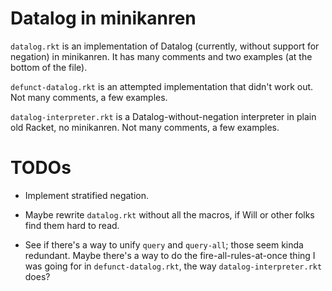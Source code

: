 # Datalog in minikanren

`datalog.rkt` is an implementation of Datalog (currently, without support for
negation) in minikanren. It has many comments and two examples (at the bottom of
the file).

`defunct-datalog.rkt` is an attempted implementation that didn't work out. Not
many comments, a few examples.

`datalog-interpreter.rkt` is a Datalog-without-negation interpreter in plain old
Racket, no minikanren. Not many comments, a few examples.

# TODOs

- Implement stratified negation.

- Maybe rewrite `datalog.rkt` without all the macros, if Will or other folks
  find them hard to read.

- See if there's a way to unify `query` and `query-all`; those seem kinda
  redundant. Maybe there's a way to do the fire-all-rules-at-once thing I was
  going for in `defunct-datalog.rkt`, the way `datalog-interpreter.rkt` does?
